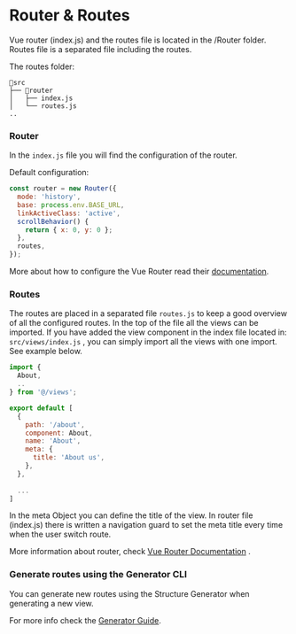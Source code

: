 # Router & Routes

Vue router \(index.js\) and the routes file is located in the /Router folder. Routes file is a separated file including the routes. 

The routes folder:

```text
📂src
├── 📂router
│   ├── index.js
│   └── routes.js
..
```

### Router

In the `index.js` file you will find the configuration of the router. 

Default configuration:

```javascript
const router = new Router({
  mode: 'history',
  base: process.env.BASE_URL,
  linkActiveClass: 'active',
  scrollBehavior() {
    return { x: 0, y: 0 };
  },
  routes,
});
```

More about how to configure the Vue Router read their [documentation](https://router.vuejs.org/guide/).

### Routes

The routes are placed in a separated file `routes.js` to keep a good overview of all the configured routes. In the top of the file all the views can be imported. If you have added the view component in the index file located in: `src/views/index.js` , you can simply import all the views with one import. See example below.

```javascript
import {
  About,
  ..
} from '@/views';

export default [
  {
    path: '/about',
    component: About,
    name: 'About',
    meta: {
      title: 'About us',
    },
  },
  
  ...  
]
```

In the meta Object you can define the title of the view. In router file \(index.js\) there is written a navigation guard to set the meta title every time when the user switch route. 

More information about router, check [Vue Router Documentation](https://router.vuejs.org/guide/essentials/named-routes.html) .

### Generate routes using the Generator CLI

You can generate new routes using the Structure Generator when generating a new view. 

For more info check the [Generator Guide](../the-generator/getting-started-with-the-generator.md).
